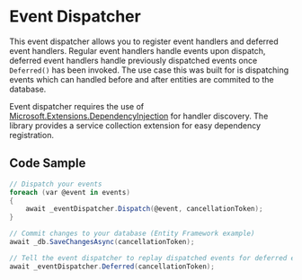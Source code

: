 # Event Dispatcher
This event dispatcher allows you to register event handlers and deferred event handlers. Regular event handlers handle events upon dispatch, deferred event handlers handle previously dispatched events once `Deferred()` has been invoked. The use case this was built for is dispatching events which can handled before and after entities are commited to the database.

Event dispatcher requires the use of [Microsoft.Extensions.DependencyInjection](https://www.nuget.org/packages/Microsoft.Extensions.DependencyInjection/) for handler discovery. The library provides a service collection extension for easy dependency registration.

## Code Sample
```c#
// Dispatch your events
foreach (var @event in events)
{
    await _eventDispatcher.Dispatch(@event, cancellationToken);
}

// Commit changes to your database (Entity Framework example)
await _db.SaveChangesAsync(cancellationToken);

// Tell the event dispatcher to replay dispatched events for deferred event handlers
await _eventDispatcher.Deferred(cancellationToken);
```